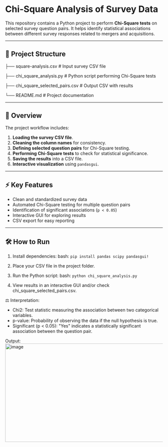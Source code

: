 # Chi-Square Analysis of Survey Data

This repository contains a Python project to perform **Chi-Square tests** on selected survey question pairs. It helps identify statistical associations between different survey responses related to mergers and acquisitions.

---

## 📂 Project Structure
├── square-analysis.csv # Input survey CSV file
  
  ├── chi_square_analysis.py # Python script performing Chi-Square tests
  
  ├── chi_square_selected_pairs.csv # Output CSV with results
  
  └── README.md # Project documentation

---

## 📝 Overview

The project workflow includes:

1. **Loading the survey CSV file**.
2. **Cleaning the column names** for consistency.
3. **Defining selected question pairs** for Chi-Square testing.
4. **Performing Chi-Square tests** to check for statistical significance.
5. **Saving the results** into a CSV file.
6. **Interactive visualization** using `pandasgui`.

---

## ⚡ Key Features

- Clean and standardized survey data
- Automated Chi-Square testing for multiple question pairs
- Identification of significant associations (`p < 0.05`)
- Interactive GUI for exploring results
- CSV export for easy reporting

---

## 🛠️ How to Run

1. Install dependencies:
bash: ```pip install pandas scipy pandasgui!```

2. Place your CSV file in the project folder.

3. Run the Python script:
bash: ```python chi_square_analysis.py```

5. View results in an interactive GUI and/or check chi_square_selected_pairs.csv.

⚖️ Interpretation:
- Chi2: Test statistic measuring the association between two categorical variables.
- p-value: Probability of observing the data if the null hypothesis is true.
- Significant (p < 0.05): "Yes" indicates a statistically significant association between the question pair.

 Output:
 <img width="1453" height="315" alt="image" src="https://github.com/user-attachments/assets/88165e15-56e5-4f98-b75d-b8b862279749" />

